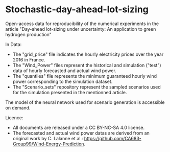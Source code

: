 # Stochastic-day-ahead-lot-sizing
Open-access data for reproducibility of the numerical experiments in the article "Day-ahead lot-sizing under uncertainty: An application to green hydrogen production" 

In Data:
  - The "grid_price" file indicates the hourly electricity prices over the year 2016 in France.
  - The "Wind_Power" files represent the historical and simulation ("test") data of hourly forecasted and actual wind power.
  - The "quantiles" file represents the minimum guaranteed hourly wind power corresponding to the simulation dataset.
  - The "Scenario_sets" repository represent the sampled scenarios used for the simulation presented in the mentionned article.

The model of the neural network used for scenario generation is accessible on demand.

Licence:
  -  All documents are released under a CC BY-NC-SA 4.0 license.
  -  The forecasted and actual wind power datas are derived from an original work by C. Lalanne et al.: https://github.com/CA683-Group99/Wind-Energy-Prediction.
    
